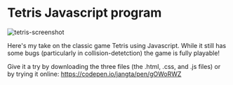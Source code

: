 # Tetris Javascript program

![tetris-screenshot](https://user-images.githubusercontent.com/25576089/127194797-c1314d48-f21c-4c58-819b-5ae30956c65b.png)

Here's my take on the classic game Tetris using Javascript. While it still
has some bugs (particularly in collision-detetction) the game is fully
playable!

Give it a try by downloading the three files (the .html, .css, and .js files) 
or by trying it online:
https://codepen.io/jangta/pen/gOWoRWZ
